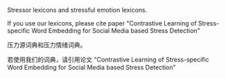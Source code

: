 Stressor lexicons and stressful emotion lexicons.

If you use our lexicons, please cite paper "Contrastive Learning of Stress-specific Word Embedding for Social Media based Stress Detection"

压力源词典和压力情绪词典。

若使用我们的词典，请引用论文 "Contrastive Learning of Stress-specific Word Embedding for Social Media based Stress Detection"
